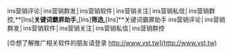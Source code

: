 ins营销评论│ins营销群发│ins营销软件│ins营销关注│ins营销私信│ins营销群控,**[Ins]**关键词霸屏助手,**[Ins]**筛选,**[Ins]**关键词霸屏助手
ins营销评论│ins营销群发│ins营销软件│ins营销关注│ins营销私信│ins营销群控

[😍想了解推广相关软件的朋友请登录 http://www.vst.tw](http://www.vst.tw)




